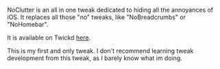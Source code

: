 NoClutter is an all in one tweak dedicated to hiding all the annoyances of iOS. It replaces all those "no" tweaks, like "NoBreadcrumbs" or "NoHomebar".

It is available on Twickd [here](https://repo.twickd.com/package/com.twickd.quix.noclutter). 

This is my first and only tweak. I don't recommend learning tweak development from this tweak, as I barely know what im doing.
